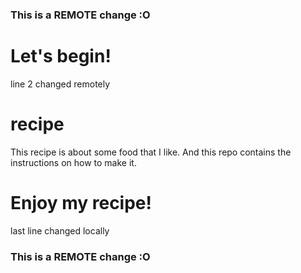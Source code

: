 ### This is a REMOTE change :O
# Let's begin!
line 2 changed remotely
# recipe
This recipe is about some food that I like.
And this repo contains the instructions on how to make it.

# Enjoy my recipe!
last line changed locally
### This is a REMOTE change :O
